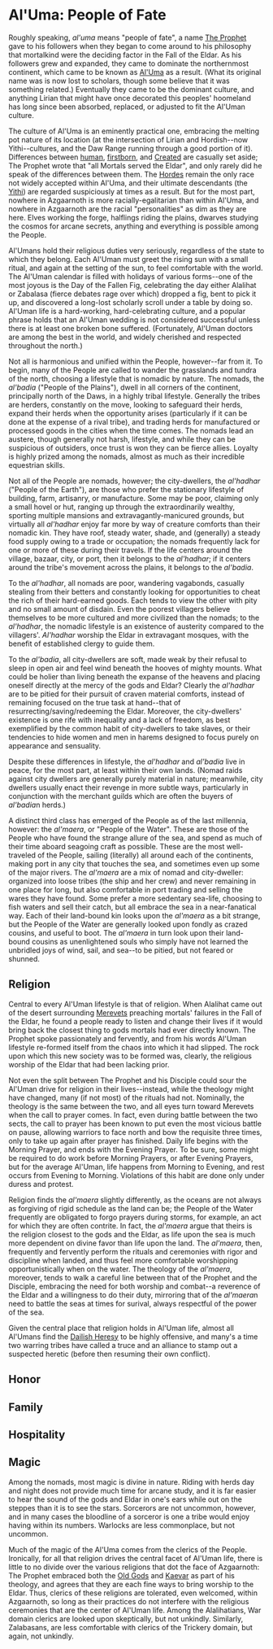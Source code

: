 # Al'Uma: People of Fate

Roughly speaking, *al'uma* means "people of fate", a name [The Prophet](/People/Alalihat.md) gave to his followers when they began to come around to his philosophy that mortalkind were the deciding factor in the Fall of the Eldar. As his followers grew and expanded, they came to dominate the northernmost continent, which came to be known as [Al'Uma](/Geography/AlUma.md) as a result. (What its original name was is now lost to scholars, though some believe that it was something related.) Eventually they came to be the dominant culture, and anything Lirian that might have once decorated this peoples' hoomeland has long since been absorbed, replaced, or adjusted to fit the Al'Uman culture.

The culture of Al'Uma is an eminently practical one, embracing the melting pot nature of its location (at the intersection of Lirian and Hordish--now Yithi--cultures, and the Daw Range running through a good portion of it). Differences between [human](/Races/Human.md), [firstborn](/Races/Firstborn.md), and [Created](/Races/Created.md) are casually set aside; The Prophet wrote that "all Mortals served the Eldar", and only rarely did he speak of the differences between them. The [Hordes](/Races/Hordes.md) remain the only race not widely accepted within Al'Uma, and their ultimate descendants (the [Yithi](../Nations/Yithia.md)) are regarded suspiciously at times as a result. But for the most part, nowhere in Azgaarnoth is more racially-egalitarian than within Al'Uma, and nowhere in Azgaarnoth are the racial "personalities" as dim as they are here. Elves working the forge, halflings riding the plains, dwarves studying the cosmos for arcane secrets, anything and everything is possible among the People.

Al'Umans hold their religious duties very seriously, regardless of the state to which they belong. Each Al'Uman must greet the rising sun with a small ritual, and again at the setting of the sun, to feel comfortable with the world. The Al'Uman calendar is filled with holidays of various forms--one of the most joyous is the Day of the Fallen Fig, celebrating the day either Alalihat or Zabalasa (fierce debates rage over which) dropped a fig, bent to pick it up, and discovered a long-lost scholarly scroll under a table by doing so. Al'Uman life is a hard-working, hard-celebrating culture, and a popular phrase holds that an Al'Uman wedding is not considered successful unless there is at least one broken bone suffered. (Fortunately, Al'Uman doctors are among the best in the world, and widely cherished and respected throughout the north.)

Not all is harmonious and unified within the People, however--far from it. To begin, many of the People are called to wander the grasslands and tundra of the north, choosing a lifestyle that is nomadic by nature. The nomads, the *al'badia* ("People of the Plains"), dwell in all corners of the continent, principally north of the Daws, in a highly tribal lifestyle. Generally the tribes are herders, constantly on the move, looking to safeguard their herds, expand their herds when the opportunity arises (particularly if it can be done at the expense of a rival tribe), and trading herds for manufactured or processed goods in the cities when the time comes. The nomads lead an austere, though generally not harsh, lifestyle, and while they can be suspicious of outsiders, once trust is won they can be fierce allies. Loyalty is highly prized among the nomads, almost as much as their incredible equestrian skills.

Not all of the People are nomads, however; the city-dwellers, the *al'hadhar* ("People of the Earth"), are those who prefer the stationary lifestyle of building, farm, artisanry, or manufacture. Some may be poor, claiming only a small hovel or hut, ranging up through the extraordinarily wealthy, sporting multiple mansions and extravagantly-manicured grounds, but virtually all *al'hadhar* enjoy far more by way of creature comforts than their nomadic kin. They have roof, steady water, shade, and (generally) a steady food supply owing to a trade or occupation; the nomads frequently lack for one or more of these during their travels. If the life centers around the village, bazaar, city, or port, then it belongs to the *al'hadhar*; if it centers around the tribe's movement across the plains, it belongs to the *al'badia*.

To the *al'hadhar*, all nomads are poor, wandering vagabonds, casually stealing from their betters and constantly looking for opportunities to cheat the rich of their hard-earned goods. Each tends to view the other with pity and no small amount of disdain. Even the poorest villagers believe themselves to be more cultured and more civilized than the nomads; to the *al'hadhar*, the nomadic lifestyle is an existence of austerity compared to the villagers'. *Al'hadhar* worship the Eldar in extravagant mosques, with the benefit of established clergy to guide them.

To the *al'badia*, all city-dwellers are soft, made weak by their refusal to sleep in open air and feel wind beneath the hooves of mighty mounts. What could be holier than living beneath the expanse of the heavens and placing oneself directly at the mercy of the gods and Eldar? Clearly the *al'hadhar* are to be pitied for their pursuit of craven material comforts, instead of remaining focused on the true task at hand--that of resurrecting/saving/redeeming the Eldar. Moreover, the city-dwellers' existence is one rife with inequality and a lack of freedom, as best exemplified by the common habit of city-dwellers to take slaves, or their tendencies to hide women and men in harems designed to focus purely on appearance and sensuality.

Despite these differences in lifestyle, the *al'hadhar* and *al'badia* live in peace, for the most part, at least within their own lands. (Nomad raids against city dwellers are generally purely material in nature; meanwhile, city dwellers usually enact their revenge in more subtle ways, particularly in conjunction with the merchant guilds which are often the buyers of *al'badia*n herds.)

A distinct third class has emerged of the People as of the last millennia, however: the *al'maera*, or "People of the Water". These are those of the People who have found the strange allure of the sea, and spend as much of their time aboard seagoing craft as possible. These are the most well-traveled of the People, sailing (literally) all around each of the continents, making port in any city that touches the sea, and sometimes even up some of the major rivers. The *al'maera* are a mix of nomad and city-dweller: organized into loose tribes (the ship and her crew) and never remaining in one place for long, but also comfortable in port trading and selling the wares they have found. Some prefer a more sedentary sea-life, choosing to fish waters and sell their catch, but all embrace the sea in a near-fanatical way. Each of their land-bound kin looks upon the *al'maera* as a bit strange, but the People of the Water are generally looked upon fondly as crazed cousins, and useful to boot. The *al'maera* in turn look upon their land-bound cousins as unenlightened souls who simply have not learned the unbridled joys of wind, sail, and sea--to be pitied, but not feared or shunned.

## Religion
Central to every Al'Uman lifestyle is that of religion. When Alalihat came out of the desert surrounding [Merevets](/Cities/Merevets.md) preaching mortals' failures in the Fall of the Eldar, he found a people ready to listen and change their lives if it would bring back the closest thing to gods mortals had ever directly known. The Prophet spoke passionately and fervently, and from his words Al'Uman lifestyle re-formed itself from the chaos into which it had slipped. The rock upon which this new society was to be formed was, clearly, the religious worship of the Eldar that had been lacking prior.

Not even the split between The Prophet and his Disciple could sour the Al'Uman drive for religion in their lives--instead, while the theology might have changed, many (if not most) of the rituals had not. Nominally, the theology is the same between the two, and all eyes turn toward Merevets when the call to prayer comes. In fact, even during battle between the two sects, the call to prayer has been known to put even the most vicious battle on pause, allowing warriors to face north and bow the requisite three times, only to take up again after prayer has finished. Daily life begins with the Morning Prayer, and ends with the Evening Prayer. To be sure, some might be required to do work before Morning Prayers, or after Evening Prayers, but for the average Al'Uman, life happens from Morning to Evening, and rest occurs from Evening to Morning. Violations of this habit are done only under duress and protest.

Religion finds the *al'maera* slightly differently, as the oceans are not always as forgiving of rigid schedule as the land can be; the People of the Water frequently are obligated to forgo prayers during storms, for example, an act for which they are often contrite. In fact, the *al'maera* argue that theirs is the religion closest to the gods and the Eldar, as life upon the sea is much more dependent on divine favor than life upon the land. The *al'maera*, then, frequently and fervently perform the rituals and ceremonies with rigor and discipline when landed, and thus feel more comfortable worshipping opportunistically when on the water. The theology of the *al'maera*, moreover, tends to walk a careful line between that of the Prophet and the Disciple, embracing the need for both worship and combat--a reverence of the Eldar and a willingness to do their duty, mirroring that of the *al'maera*n need to battle the seas at times for surival, always respectful of the power of the sea.

Given the central place that religion holds in Al'Uman life, almost all Al'Umans find the [Dailish Heresy](/Religions/Dail.md) to be highly offensive, and many's a time two warring tribes have called a truce and an alliance to stamp out a suspected heretic (before then resuming their own conflict). 

## Honor


## Family


## Hospitality


## Magic
Among the nomads, most magic is divine in nature. Riding with herds day and night does not provide much time for arcane study, and it is far easier to hear the sound of the gods and Eldar in one's ears while out on the steppes than it is to see the stars. Sorcerors are not uncommon, however, and in many cases the bloodline of a sorceror is one a tribe would enjoy having within its numbers. Warlocks are less commonplace, but not uncommon.

Much of the magic of the Al'Uma comes from the clerics of the People. Ironically, for all that religion drives the central facet of Al'Uman life, there is little to no divide over the various religions that dot the face of Azgaarnoth: The Prophet embraced both the [Old Gods](/Relgions/Pantheon/index.md) and [Kaevar](/Religions/KaevarianChurch.md) as part of his theology, and agrees that they are each fine ways to bring worship to the Eldar. Thus, clerics of these religions are tolerated, even welcomed, within Azgaarnoth, so long as their practices do not interfere with the religious ceremonies that are the center of Al'Uman life. Among the Alalihatians, War domain clerics are looked upon skeptically, but not unkindly. Similarly, Zalabasans, are less comfortable with clerics of the Trickery domain, but again, not unkindly.

